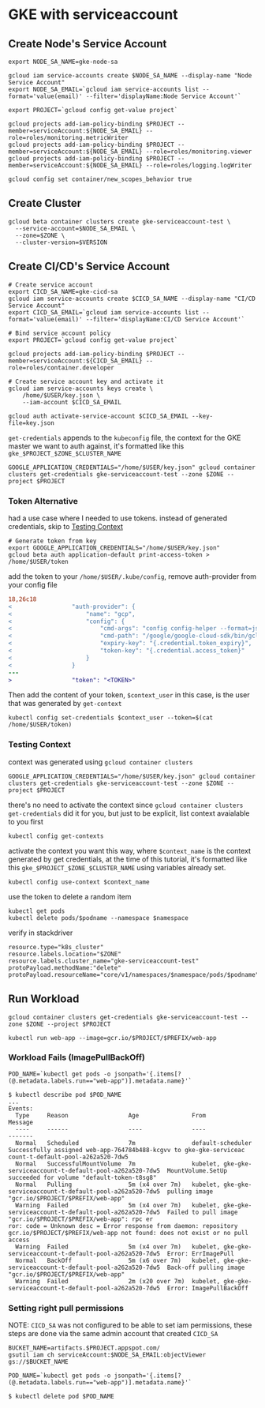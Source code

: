 # GKE with serviceaccount

## Create Node's Service Account

```shell
export NODE_SA_NAME=gke-node-sa

gcloud iam service-accounts create $NODE_SA_NAME --display-name "Node Service Account"
export NODE_SA_EMAIL=`gcloud iam service-accounts list --format='value(email)' --filter='displayName:Node Service Account'`

export PROJECT=`gcloud config get-value project`

gcloud projects add-iam-policy-binding $PROJECT --member=serviceAccount:${NODE_SA_EMAIL} --role=roles/monitoring.metricWriter
gcloud projects add-iam-policy-binding $PROJECT --member=serviceAccount:${NODE_SA_EMAIL} --role=roles/monitoring.viewer
gcloud projects add-iam-policy-binding $PROJECT --member=serviceAccount:${NODE_SA_EMAIL} --role=roles/logging.logWriter

gcloud config set container/new_scopes_behavior true
```

## Create Cluster

```shell
gcloud beta container clusters create gke-serviceaccount-test \
  --service-account=$NODE_SA_EMAIL \
  --zone=$ZONE \
  --cluster-version=$VERSION
```

## Create CI/CD's Service Account

```shell
# Create service account
export CICD_SA_NAME=gke-cicd-sa
gcloud iam service-accounts create $CICD_SA_NAME --display-name "CI/CD Service Account"
export CICD_SA_EMAIL=`gcloud iam service-accounts list --format='value(email)' --filter='displayName:CI/CD Service Account'`

# Bind service account policy
export PROJECT=`gcloud config get-value project`

gcloud projects add-iam-policy-binding $PROJECT --member=serviceAccount:${CICD_SA_EMAIL} --role=roles/container.developer

# Create service account key and activate it
gcloud iam service-accounts keys create \
    /home/$USER/key.json \
    --iam-account $CICD_SA_EMAIL

gcloud auth activate-service-account $CICD_SA_EMAIL --key-file=key.json
```

`get-credentials` appends to the `kubeconfig` file, the context for the GKE master we want to auth against, it's formatted like this `gke_$PROJECT_$ZONE_$CLUSTER_NAME`

```shell
GOOGLE_APPLICATION_CREDENTIALS="/home/$USER/key.json" gcloud container clusters get-credentials gke-serviceaccount-test --zone $ZONE --project $PROJECT
```

### Token Alternative

had a use case where I needed to use tokens. instead of generated credentials, skip to [Testing Context](#testing-context)

```shell
# Generate token from key
export GOOGLE_APPLICATION_CREDENTIALS="/home/$USER/key.json"
gcloud beta auth application-default print-access-token > /home/$USER/token
```

add the token to your `/home/$USER/.kube/config`, remove auth-provider from your config file

```diff
18,26c18
<                 "auth-provider": {
<                     "name": "gcp",
<                     "config": {
<                         "cmd-args": "config config-helper --format=json",
<                         "cmd-path": "/google/google-cloud-sdk/bin/gcloud",
<                         "expiry-key": "{.credential.token_expiry}",
<                         "token-key": "{.credential.access_token}"
<                     }
<                 }
---
>                 "token": "<TOKEN>"
```

Then add the content of your token, `$context_user` in this case, is the user that was generated by `get-context`

```shell
kubectl config set-credentials $context_user --token=$(cat /home/$USER/token)
```

### Testing Context

context was generated using `gcloud container clusters`

```shell
GOOGLE_APPLICATION_CREDENTIALS="/home/$USER/key.json" gcloud container clusters get-credentials gke-serviceaccount-test --zone $ZONE --project $PROJECT
```

there's no need to activate the context since `gcloud container clusters get-credentials` did it for you, but just to be explicit, list context avaialable to you first

```shell
kubectl config get-contexts
```

activate the context you want this way, where `$context_name` is the context generated by get credentials, at the time of this tutorial, it's formatted like this `gke_$PROJECT_$ZONE_$CLUSTER_NAME` using variables already set.

```shell
kubectl config use-context $context_name
```

use the token to delete a random item

```shell
kubectl get pods
kubectl delete pods/$podname --namespace $namespace
```

verify in stackdriver

```shell
resource.type="k8s_cluster"
resource.labels.location="$ZONE"
resource.labels.cluster_name="gke-serviceaccount-test"
protoPayload.methodName:"delete"
protoPayload.resourceName="core/v1/namespaces/$namespace/pods/$podname"
```

## Run Workload

```shell
gcloud container clusters get-credentials gke-serviceaccount-test --zone $ZONE --project $PROJECT

kubectl run web-app --image=gcr.io/$PROJECT/$PREFIX/web-app 
```

### Workload Fails (ImagePullBackOff)

```shell
POD_NAME=`kubectl get pods -o jsonpath='{.items[?(@.metadata.labels.run=="web-app")].metadata.name}'`

$ kubectl describe pod $POD_NAME
...
Events:
  Type     Reason                 Age               From                                                          Message
  ----     ------                 ----              ----                                                          -------
  Normal   Scheduled              7m                default-scheduler                                             Successfully assigned web-app-764784b488-kcgvv to gke-gke-serviceac
count-t-default-pool-a262a520-7dw5
  Normal   SuccessfulMountVolume  7m                kubelet, gke-gke-serviceaccount-t-default-pool-a262a520-7dw5  MountVolume.SetUp succeeded for volume "default-token-t8sg8"
  Normal   Pulling                5m (x4 over 7m)   kubelet, gke-gke-serviceaccount-t-default-pool-a262a520-7dw5  pulling image "gcr.io/$PROJECT/$PREFIX/web-app"
  Warning  Failed                 5m (x4 over 7m)   kubelet, gke-gke-serviceaccount-t-default-pool-a262a520-7dw5  Failed to pull image "gcr.io/$PROJECT/$PREFIX/web-app": rpc er
ror: code = Unknown desc = Error response from daemon: repository gcr.io/$PROJECT/$PREFIX/web-app not found: does not exist or no pull access
  Warning  Failed                 5m (x4 over 7m)   kubelet, gke-gke-serviceaccount-t-default-pool-a262a520-7dw5  Error: ErrImagePull
  Normal   BackOff                5m (x6 over 7m)   kubelet, gke-gke-serviceaccount-t-default-pool-a262a520-7dw5  Back-off pulling image "gcr.io/$PROJECT/$PREFIX/web-app"
  Warning  Failed                 2m (x20 over 7m)  kubelet, gke-gke-serviceaccount-t-default-pool-a262a520-7dw5  Error: ImagePullBackOff
```

### Setting right pull permissions

NOTE: `CICD_SA` was not configured to be able to set iam permissions, these steps are done via the same admin account that created `CICD_SA`

<!--
here's how I wish it worked
```shell
BUCKET_PATH=artifacts.$PROJECT.appspot.com/containers/repositories/library/$PREFIX/
gsutil acl ch -r -u $NODE_SA_EMAIL:R gs://$BUCKET_PATH
```-->

<!--
This is not recommended
gcloud projects add-iam-policy-binding $PROJECT --member=serviceAccount:${NODE_SA_EMAIL} --role=roles/storage.objectViewer
-->

```shell
BUCKET_NAME=artifacts.$PROJECT.appspot.com/
gsutil iam ch serviceAccount:$NODE_SA_EMAIL:objectViewer gs://$BUCKET_NAME

POD_NAME=`kubectl get pods -o jsonpath='{.items[?(@.metadata.labels.run=="web-app")].metadata.name}'`

$ kubectl delete pod $POD_NAME
```